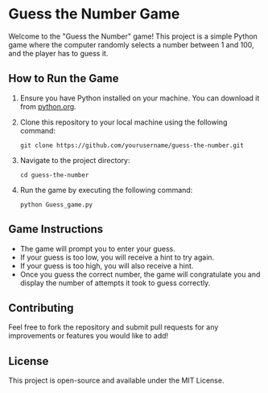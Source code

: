 # Guess the Number Game

Welcome to the "Guess the Number" game! This project is a simple Python game where the computer randomly selects a number between 1 and 100, and the player has to guess it.

## How to Run the Game

1. Ensure you have Python installed on your machine. You can download it from [python.org](https://www.python.org/downloads/).

2. Clone this repository to your local machine using the following command:
   ```
   git clone https://github.com/yourusername/guess-the-number.git
   ```

3. Navigate to the project directory:
   ```
   cd guess-the-number
   ```

4. Run the game by executing the following command:
   ```
   python Guess_game.py
   ```

## Game Instructions

- The game will prompt you to enter your guess.
- If your guess is too low, you will receive a hint to try again.
- If your guess is too high, you will also receive a hint.
- Once you guess the correct number, the game will congratulate you and display the number of attempts it took to guess correctly.

## Contributing

Feel free to fork the repository and submit pull requests for any improvements or features you would like to add!

## License

This project is open-source and available under the MIT License.
